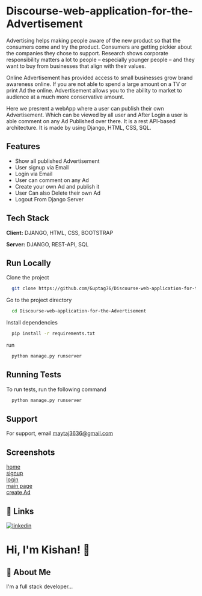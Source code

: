 
# Discourse-web-application-for-the-Advertisement

Advertising helps making people aware of the new product so that the consumers come and try the product.
Consumers are getting pickier about the companies they chose to support. Research shows corporate responsibility matters a lot to people – especially younger people – and they want to buy from businesses that align with their values.


Online Advertisement has provided access to small businesses grow brand awareness online. If you are not able to spend a large amount on a TV or print Ad the online. Advertisement allows you to the ability to market to audience at a much more conservative amount.




Here we presrent a webApp where a user can publish their own Advertisement. Which can be viewed by all user and After Login a user is able comment on any Ad Published over there. It is a  rest API-based architecture.
It is made by using Django, HTML, CSS, SQL. 

## Features

- Show all published Advertisement
- User signup via Email
- Login via Email
- User can comment on any Ad
- Create your own Ad and publish it
- User Can also Delete their own Ad
- Logout From Django Server


## Tech Stack

**Client:** DJANGO, HTML, CSS, BOOTSTRAP

**Server:** DJANGO, REST-API, SQL


## Run Locally

Clone the project

```bash
  git clone https://github.com/Guptag76/Discourse-web-application-for-the-Advertisement.git
```

Go to the project directory

```bash
  cd Discourse-web-application-for-the-Advertisement
```

Install dependencies

```bash
  pip install -r requirements.txt
```

run 

```bash
  python manage.py runserver
```


## Running Tests

To run tests, run the following command

```bash
  python manage.py runserver
```


## Support

For support, email maytaj3636@gmail.com



## Screenshots

[home](https://drive.google.com/file/d/1JTuQffAmajMoSRRcvnruXhgHOJJf5hSr/view?usp=sharing)<br/>
[signup](https://drive.google.com/file/d/1UgkdgzKNR0rq4ILFecskVPHW_Y2r1wXB/view?usp=sharing)<br/>
[login](https://drive.google.com/file/d/1fCdlT7N2c16y2ZblcDKIOCeJZGgd3iSP/view?usp=sharing)<br/>
[main page](https://drive.google.com/file/d/1HKJxhdSgpU8sQKeer6CVzkmWLrYUaH5Q/view?usp=sharing)<br/>
[create Ad](https://drive.google.com/file/d/15Umi0C5GDHU4oHSA4MHxQS6SuSrd77NO/view?usp=sharing)<br/>


## 🔗 Links
[![linkedin](https://img.shields.io/badge/linkedin-0A66C2?style=for-the-badge&logo=linkedin&logoColor=white)](https://www.linkedin.com/in/kishan-kumar-03029916b/)


# Hi, I'm Kishan! 👋


## 🚀 About Me
I'm a full stack developer...

